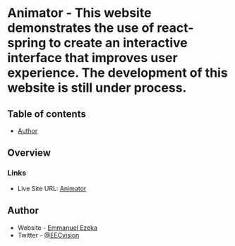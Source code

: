 # Animator - This website demonstrates the use of react-spring to create an interactive interface that improves user experience. The development of this website is still under process.

## Table of contents

- [Author](#author)


## Overview

### Links

- Live Site URL: [Animator](https://ephraim-sopuruchukwu.vercel.app/)

## Author

- Website - [Emmanuel Ezeka](https://emmanuel-ezeka.netlify.app)
- Twitter - [@EECvision](https://twitter.com/EECvision)


